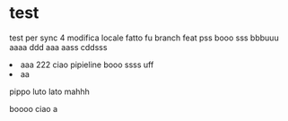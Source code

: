 # test
test per sync
4 modifica locale
fatto fu branch feat
pss
booo
sss
bbbuuu
aaaa
ddd
aaa
aass
cddsss

<LI> aaa
222
ciao pipieline
booo
ssss
uff
<li>aa

pippo
luto lato
mahhh

boooo ciao
a
